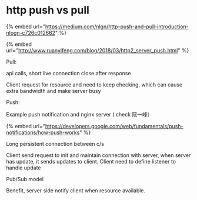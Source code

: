 # http push vs pull

{% embed url="https://medium.com/nlgn/http-push-and-pull-introduction-nlogn-c726c012662" %}

{% embed url="http://www.ruanyifeng.com/blog/2018/03/http2_server_push.html" %}



Pull:

api calls, short live connection close after response

Client request for resource and need to keep checking, which can cause extra bandwidth and make server busy



Push:

Example push notification and nginx server ( check 阮一峰）

{% embed url="https://developers.google.com/web/fundamentals/push-notifications/how-push-works" %}



Long persistent connection between c/s

Client send request to init and maintain connection with server, when server has update, it sends updates to client. Client need to define listener to handle update

Pub/Sub model

Benefit, server side notify client when resource available.

